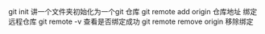   git init  讲一个文件夹初始化为一个git 仓库
git remote add origin 仓库地址  绑定远程仓库
git remote -v  查看是否绑定成功
git remote remove origin 移除绑定